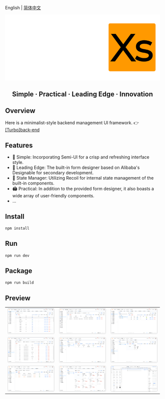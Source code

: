 English | [简体中文](./README.md)

<img src="./docs/logo.png" >

<h2 align="center">Simple · Practical · Leading Edge · Innovation</h2>

## Overview

Here is a minimalist-style backend management UI framework.
👉[[Turbo]back-end](https://github.com/ClearXs/Turbo.git)

## Features

- 👊 Simple: Incorporating Semi-UI for a crisp and refreshing interface style.
- 💢 Leading Edge: The built-in form designer based on Alibaba's Designable for secondary development.
- 🥮 State Manager: Utilizing Recoil for internal state management of the built-in components.
- 🏟 Practical: In addition to the provided form designer, it also boasts a wide array of user-friendly components.
- ...

## Install

```bash
npm install
```

## Run

```bash
npm run dev
```

## Package

```bash
npm run build
```

## Preview

<table>
    <tr>
        <td><img src="./docs/docs/images/preview1.png" alt="preview1"/></td>
        <td><img src="./docs/docs/images/preview2.png" alt="preview2"/></td>
        <td><img src="./docs/docs/images/preview3.png" alt="preview3"/></td>
    </tr>
    <tr>
        <td><img src="./docs/docs/images/preview4.png" alt="preview4"/></td>
        <td><img src="./docs/docs/images/preview5.png" alt="preview5"/></td>
        <td><img src="./docs/docs/images/preview6.png" alt="preview6"/></td>
    </tr>
    <tr>
        <td><img src="./docs/docs/images/preview7.png" alt="preview7"/></td>
        <td><img src="./docs/docs/images/preview8.png" alt="preview8"/></td>
        <td><img src="./docs/docs/images/preview9.png" alt="preview9"/></td>
    </tr>
</table>
